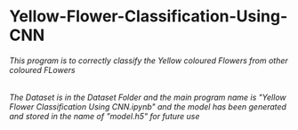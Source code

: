 # Yellow-Flower-Classification-Using-CNN
###### This program is to correctly classify the Yellow coloured Flowers from other coloured FLowers
###### The Dataset is in the Dataset Folder and the main program name is "Yellow Flower Classification Using CNN.ipynb" and the model has been generated and stored in the name of "model.h5" for future use
